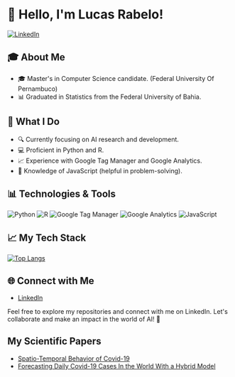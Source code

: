 # 👋 Hello, I'm Lucas Rabelo!

[![LinkedIn](https://img.shields.io/badge/LinkedIn-Connect-blue)](https://www.linkedin.com/in/lucas-rabelo-ab58492a1/)

## 🎓 About Me

- 🎓 Master's in Computer Science candidate. (Federal University Of Pernambuco)
- 📊 Graduated in Statistics from the Federal University of Bahia.

## 🚀 What I Do

- 🔍 Currently focusing on AI research and development.
- 💻 Proficient in Python and R.
- 📈 Experience with Google Tag Manager and Google Analytics.
- 🔧 Knowledge of JavaScript (helpful in problem-solving).

## 📊 Technologies & Tools

![Python](https://img.shields.io/badge/-Python-3776AB?style=flat-square&logo=python&logoColor=white)
![R](https://img.shields.io/badge/-R-276DC3?style=flat-square&logo=R&logoColor=white)
![Google Tag Manager](https://img.shields.io/badge/-Google%20Tag%20Manager-4285F4?style=flat-square&logo=google-tag-manager&logoColor=white)
![Google Analytics](https://img.shields.io/badge/-Google%20Analytics-E37400?style=flat-square&logo=google-analytics&logoColor=white)
![JavaScript](https://img.shields.io/badge/-JavaScript-F7DF1E?style=flat-square&logo=javascript&logoColor=black)

## 📈 My Tech Stack

[![Top Langs](https://github-readme-stats.vercel.app/api/top-langs/?username=yourusername&layout=compact)](https://github.com/anuraghazra/github-readme-stats)

## 🌐 Connect with Me

- [LinkedIn](https://www.linkedin.com/in/lucas-rabelo-ab58492a1/)

Feel free to explore my repositories and connect with me on LinkedIn. Let's collaborate and make an impact in the world of AI! 🚀


## My Scientific Papers
 - [Spatio-Temporal Behavior of Covid-19](https://www.sciencedirect.com/science/article/pii/S1877584521000605)
 - [Forecasting Daily Covid-19 Cases In the World With a Hybrid Model](https://www.sciencedirect.com/science/article/pii/S1568494622004938)
<!--
**marreapato/marreapato** is a ✨ _special_ ✨ repository because its `README.md` (this file) appears on your GitHub profile.

Here are some ideas to get you started:

- 🔭 I’m currently working on ...
- 🌱 I’m currently learning ...
- 👯 I’m looking to collaborate on ...
- 🤔 I’m looking for help with ...
- 💬 Ask me about ...
- 📫 How to reach me: ...
- ⚡ Fun fact: ...
-->
